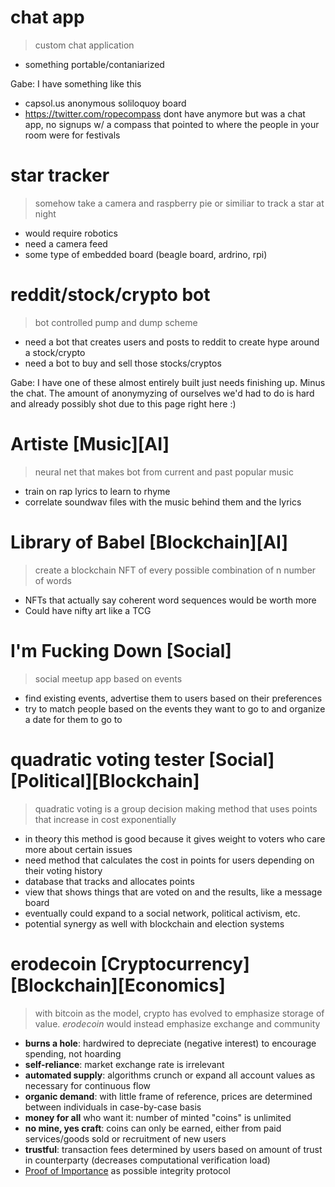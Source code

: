 
# chat app
> custom chat application
  * something portable/contaniarized
  
  Gabe: I have something like this
   - capsol.us anonymous soliloquoy board
   - https://twitter.com/ropecompass dont have anymore but was a chat app, no signups w/ a compass that pointed to where the people in your room were for festivals 
  
# star tracker
> somehow take a camera and raspberry pie or similiar to track a star at night
 * would require robotics
 * need a camera feed
 * some type of embedded board (beagle board, ardrino, rpi)

# reddit/stock/crypto bot
> bot controlled pump and dump scheme
  * need a bot that creates users and posts to reddit to create hype around a stock/crypto
  * need a bot to buy and sell those stocks/cryptos
  
  Gabe: I have one of these almost entirely built just needs finishing up. Minus the chat. The amount of anonymyzing of ourselves we'd had to do is hard and already possibly shot due to this page right here :)

# Artiste [Music][AI]
> neural net that makes bot from current and past popular music
 * train on rap lyrics to learn to rhyme
 * correlate soundwav files with the music behind them and the lyrics
 
# Library of Babel [Blockchain][AI]
> create a blockchain NFT of every possible combination of n number of words
 * NFTs that actually say coherent word sequences would be worth more
 * Could have nifty art like a TCG
 
# I'm Fucking Down [Social]
> social meetup app based on events
 * find existing events, advertise them to users based on their preferences
 * try to match people based on the events they want to go to and organize a date for them to go to

# quadratic voting tester [Social][Political][Blockchain]
> quadratic voting is a group decision making method that uses points that increase in cost exponentially
 * in theory this method is good because it gives weight to voters who care more about certain issues
 * need method that calculates the cost in points for users depending on their voting history
 * database that tracks and allocates points
 * view that shows things that are voted on and the results, like a message board
 * eventually could expand to a social network, political activism, etc.
 * potential synergy as well with blockchain and election systems

 # erodecoin [Cryptocurrency][Blockchain][Economics]
 > with bitcoin as the model, crypto has evolved to emphasize storage of value. *erodecoin* would instead emphasize exchange and community
 * __burns a hole__: hardwired to depreciate (negative interest) to encourage spending, not hoarding
 * __self-reliance__: market exchange rate is irrelevant
 * __automated supply__: algorithms crunch or expand all account values as necessary for continuous flow
 * __organic demand__: with little frame of reference, prices are determined between individuals in case-by-case basis
 * __money for all__ who want it: number of minted "coins" is unlimited
 * __no mine, yes craft__: coins can only be earned, either from paid services/goods sold or recruitment of new users
 * __trustful__: transaction fees determined by users based on amount of trust in counterparty (decreases computational verification load)
 * [Proof of Importance](https://www.mycryptopedia.com/proof-of-importance/) as possible integrity protocol